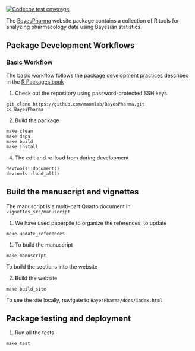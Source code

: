   <!-- badges: start -->
  [![Codecov test coverage](https://codecov.io/gh/maomlab/BayesPharma/branch/main/graph/badge.svg)](https://app.codecov.io/gh/maomlab/BayesPharma?branch=main)
  <!-- badges: end -->

The [BayesPharma](https://maomlab.github.io/BayesPharma) website package contains a collection of R tools for analyzing pharmacology data using Bayesian statistics.

## Package Development Workflows

### Basic Workflow
The basic workflow follows the package development practices described in the
[R Packages book](https://r-pkgs.org/index.html)


1) Check out the repository using password-protected SSH keys

```{shell clone-repo}
git clone https://github.com/maomlab/BayesPharma.git
cd BayesPharma
```
    
2) Build the package

```{shell install-package}
make clean
make deps
make build
make install
```


4) The edit and re-load from during development 

```{r edit-and-run}
devtools::document()
devtools::load_all()
```    
    
## Build the manuscript and vignettes
The manuscript is a multi-part Quarto document in `vignettes_src/manuscript`

1) We have used paperpile to organize the references, to update

```{shell update-references}
make update_references
```

1) To build the manuscript

```{shell build-manuscript}
make manuscript
```

To build the sections into the website

2) Build the website
```{shell build-site}
make build_site
```

To see the site locally, navigate to `BayesPharma/docs/index.html`
    
    
## Package testing and deployment

1) Run all the tests

```{shell test-package}
make test
```




